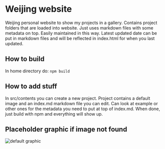 # Weijing website
Weijing personal website to show my projects in a gallery.
Contains project folders that are loaded into website. Just uses markdown files with some metadata on top.
Easily maintained in this way.
Latest updated date can be put in markdown files and will be reflected in index.html for when you last updated.

## How to build
In home directory do:
```npm build```

## How to add stuff
In src/contents you can create a new project. Project contains a default image and an index.md markdown file you can edit. Can look at example or other ones for the metadata you need to put at top of index.md. When done, just build with npm and everything will show up.

## Placeholder graphic if image not found
![default graphic](src/global-assets/default.gif)
